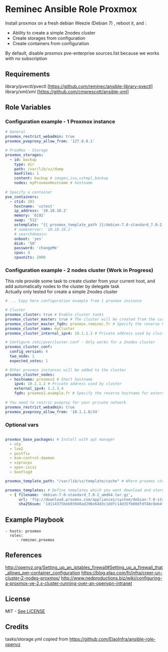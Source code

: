 # Reminec Ansible Role Proxmox

Install proxmox on a fresh debian Weezie (Debian 7) , reboot it, and :
 - Ability to create a simple 2nodes cluster
 - Create storages from configuration
 - Create containers from configuration
 
By default, disable proxmox pve-enterprise sources.list because we works with no subscription

## Requirements

library/pvectl/pvectl [https://github.com/reminec/ansible-library-pvectl]
library/xml/xml [https://github.com/cmprescott/ansible-xml]

## Role Variables

### Configuration example - 1 Proxmox instance
```yaml
# General
proxmox_restrict_webadmin: true
proxmox_pveproxy_allow_from: '127.0.0.1'

# ProxMox - Storage
proxmox_storages:
  - id: backup
    type: dir
    path: /var/lib/vz/dump
    maxFiles: 1
    content: backup # images,iso,vztmpl,backup
    nodes: myProxmoxHostname # hostname
    
# Specify a container
pve_containers:
  - ctid: 101
    hostname: 'vztest'
    ip_address: '10.10.10.2'
    memory: '8192'
    swap: '512'
    ostemplate: "{{ proxmox_template_path }}/debian-7.0-standard_7.0-2_amd64.tar.gz"
    # nameserver: '10.10.10.1'
    # searchdomain:
    onboot: 'yes'
    disk: '50'
    password: 'changeMe'
    cpus: 4
    cpuunits: 2000
```
### Configuration example - 2 nodes cluster (Work in Progress)
This role provide some task to create cluster from your current host, and add automatically nodes to the cluster by delegate task   
Actually only tested for create a simple 2nodes cluster
```yaml
# ... Copy here configuration example from 1 proxmox instance

# Cluster
proxmox_cluster: true # Enable cluster tasks
proxmox_cluster_master: true # The cluster will be created from the current host
proxmox_cluster_master_fqdn: proxmox.reminec.fr # Specify the reverse hostname for external ipv4
proxmox_cluster_name: myCluster 
proxmox_cluster_internal_ipv4: 10.1.1.1 # Private address used by cluster

# Configure /etc/pve/cluster.conf - Only works for a 2nodes cluster
proxmox_cluster_conf:
  config_version: 4
  two_node: 1
  expected_votes: 1

# Other proxmox instances will be added to the cluster
proxmox_cluster_nodes:
  - hostname: proxmox2 # Short hostname
    ipv4: 10.1.1.2 # Private address used by cluster
    external_ipv4: 1.2.3.4 
    fqdn: proxmox2.example.fr # Specify the reverse hostname for external ipv4
    
# You need to restric pveproy for your private network
proxmox_restrict_webadmin: true
proxmox_pveproxy_allow_from: '10.1.1.0/24'
```

### Optional vars

```yaml

proxmox_base_packages: # Install with apt manager
  - ntp
  - lvm2
  - postfix 
  - ksm-control-daemon 
  - vzprocps 
  - open-iscsi 
  - bootlogd

proxmox_template_path: "/var/lib/vz/template/cache" # Where proxmox store templates

proxmox_templates: # Define templates which you want download and store on proxmox
  - { filename: 'debian-7.0-standard_7.0-2_amd64.tar.gz', 
      url: 'ftp://download.proxmox.com/appliances/system/debian-7.0-standard_7.0-2_amd64.tar.gz',
      sha256sum: '1d114375beb93940ad296e64d3c1ddfc14d35fb00dfdf40c8eb4f4b70496b3c5' }

```

## Example Playbook

    - hosts: proxmox
      roles:
         - reminec.proxmox

## References
http://openvz.org/Setting_up_an_iptables_firewall#Setting_up_a_firewall_that_allows_per-container_configuration
https://blog.elao.com/fr/infra/creer-un-cluster-2-nodes-proxmox/
http://www.nedproductions.biz/wiki/configuring-a-proxmox-ve-2.x-cluster-running-over-an-openvpn-intranet

## License
MIT - [See LICENSE](LICENSE)

## Credits
tasks/storage.yml copied from https://github.com/ElaoInfra/ansible-role-openvz

